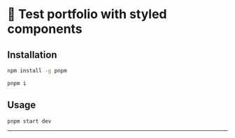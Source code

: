# 🚧 Test portfolio with styled components


## Installation

```sh
npm install -g pnpm
```

```sh
pnpm i
```

## Usage

```sh
pnpm start dev
```

---
